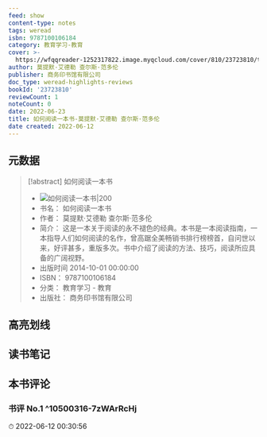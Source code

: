 ```yaml
---
feed: show
content-type: notes
tags: weread
isbn: 9787100106184
category: 教育学习-教育
cover: >-
  https://wfqqreader-1252317822.image.myqcloud.com/cover/810/23723810/t7_23723810.jpg
author: 莫提默·艾德勒 查尔斯·范多伦
publisher: 商务印书馆有限公司
doc_type: weread-highlights-reviews
bookId: '23723810'
reviewCount: 1
noteCount: 0
date: 2022-06-23
title: 如何阅读一本书-莫提默·艾德勒 查尔斯·范多伦
date created: 2022-06-12
---
```


## 元数据

> [!abstract] 如何阅读一本书
> - ![ 如何阅读一本书|200](https://wfqqreader-1252317822.image.myqcloud.com/cover/810/23723810/t7_23723810.jpg)
> - 书名： 如何阅读一本书
> - 作者： 莫提默·艾德勒 查尔斯·范多伦
> - 简介： 这是一本关于阅读的永不褪色的经典。本书是一本阅读指南，一本指导人们如何阅读的名作，曾高踞全美畅销书排行榜榜首，自问世以来，好评甚多，重版多次。书中介绍了阅读的方法、技巧，阅读所应具备的广阔视野。
> - 出版时间 2014-10-01 00:00:00
> - ISBN： 9787100106184
> - 分类： 教育学习 - 教育
> - 出版社： 商务印书馆有限公司

## 高亮划线

## 读书笔记

## 本书评论

### 书评 No.1  ^10500316-7zWArRcHj

⏱ 2022-06-12 00:30:56
